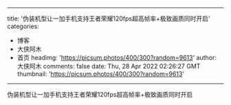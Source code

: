 
---
title: '伪装机型让一加手机支持王者荣耀120fps超高帧率+极致画质同时开启'
categories: 
 - 博客
 - 大侠阿木
 - 首页
headimg: 'https://picsum.photos/400/300?random=9613'
author: 大侠阿木
comments: false
date: Thu, 28 Apr 2022 02:26:27 GMT
thumbnail: 'https://picsum.photos/400/300?random=9613'
---

<div>   
伪装机型让一加手机支持王者荣耀120fps超高帧率+极致画质同时开启  
</div>
            
